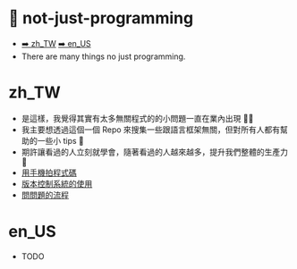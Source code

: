 # 🧱 not-just-programming
* [➡️ zh_TW](https://github.com/PureFuncInc/not-just-programming#zh_tw) [➡️ en_US](https://github.com/PureFuncInc/not-just-programming#en_us)
* There are many things no just programming.

# zh_TW
* 是這樣，我覺得其實有太多無關程式的的小問題一直在業內出現 😵‍💫
* 我主要想透過這個一個 Repo 來搜集一些跟語言框架無關，但對所有人都有幫助的一些小 tips 📝
* 期許讓看過的人立刻就學會，隨著看過的人越來越多，提升我們整體的生產力 🚀
* [用手機拍程式碼](https://github.com/PureFuncInc/not-just-programming/1/README_zh_TW.md)
* [版本控制系統的使用](https://github.com/PureFuncInc/not-just-programming/issues/2/README_zh_TW.md)
* [問問題的流程](https://github.com/PureFuncInc/not-just-programming/issues/3/README_zh_TW.md)

# en_US
* TODO
